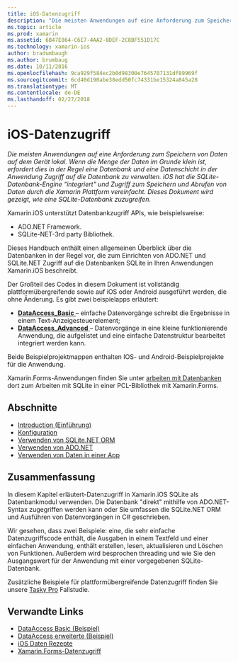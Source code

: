 ```yaml
---
title: iOS-Datenzugriff
description: "Die meisten Anwendungen auf eine Anforderung zum Speichern von Daten auf dem Gerät lokal. Wenn die Menge der Daten im Grunde klein ist, erfordert dies in der Regel eine Datenbank und eine Datenschicht in der Anwendung Zugriff auf die Datenbank zu verwalten. iOS hat die SQLite-Datenbank-Engine \"integriert\" und Zugriff zum Speichern und Abrufen von Daten durch die Xamarin Plattform vereinfacht. Dieses Dokument wird gezeigt, wie eine SQLite-Datenbank zuzugreifen."
ms.topic: article
ms.prod: xamarin
ms.assetid: 6B47E864-C6E7-4AA2-8DEF-2C8BF551D17C
ms.technology: xamarin-ios
author: bradumbaugh
ms.author: brumbaug
ms.date: 10/11/2016
ms.openlocfilehash: 9ca929f584ec2b0d98300e7645707131df89969f
ms.sourcegitcommit: 6cd40d190abe38edd50fc74331be15324a845a28
ms.translationtype: MT
ms.contentlocale: de-DE
ms.lasthandoff: 02/27/2018
---
```

# <a name="ios-data-access"></a>iOS-Datenzugriff

_Die meisten Anwendungen auf eine Anforderung zum Speichern von Daten auf dem Gerät lokal. Wenn die Menge der Daten im Grunde klein ist, erfordert dies in der Regel eine Datenbank und eine Datenschicht in der Anwendung Zugriff auf die Datenbank zu verwalten. iOS hat die SQLite-Datenbank-Engine "integriert" und Zugriff zum Speichern und Abrufen von Daten durch die Xamarin Plattform vereinfacht. Dieses Dokument wird gezeigt, wie eine SQLite-Datenbank zuzugreifen._

Xamarin.iOS unterstützt Datenbankzugriff APIs, wie beispielsweise:

-  ADO.NET Framework.
-  SQLite-NET-3rd party Bibliothek.

Dieses Handbuch enthält einen allgemeinen Überblick über die Datenbanken in der Regel vor, die zum Einrichten von ADO.NET und SQLite.NET Zugriff auf die Datenbanken SQLite in Ihren Anwendungen Xamarin.iOS beschreibt. 

Der Großteil des Codes in diesem Dokument ist vollständig plattformübergreifende sowie auf iOS oder Android ausgeführt werden, die ohne Änderung. Es gibt zwei beispielapps erläutert:

-  [**DataAccess_Basic** ](https://github.com/xamarin/mobile-samples/tree/master/DataAccess/Basic) – einfache Datenvorgänge schreibt die Ergebnisse in einem Text-Anzeigesteuerelement;
-  [**DataAccess_Advanced** ](https://github.com/xamarin/mobile-samples/tree/master/DataAccess/Advanced) – Datenvorgänge in eine kleine funktionierende Anwendung, die aufgelistet und eine einfache Datenstruktur bearbeitet integriert werden kann.

Beide Beispielprojektmappen enthalten IOS- und Android-Beispielprojekte für die Anwendung.

Xamarin.Forms-Anwendungen finden Sie unter [arbeiten mit Datenbanken](~/xamarin-forms/app-fundamentals/databases.md) dort zum Arbeiten mit SQLite in einer PCL-Bibliothek mit Xamarin.Forms.

## <a name="sections"></a>Abschnitte

-  [Introduction (Einführung)](introduction.md)
-  [Konfiguration](configuration.md)
-  [Verwenden von SQLite.NET ORM](using-sqlite-orm.md)
-  [Verwenden von ADO.NET](using-adonet.md)
-  [Verwenden von Daten in einer App](using-data-in-an-app.md)


## <a name="summary"></a>Zusammenfassung

In diesem Kapitel erläutert-Datenzugriff in Xamarin.iOS SQLite als Datenbankmodul verwenden. Die Datenbank "direkt" mithilfe von ADO.NET-Syntax zugegriffen werden kann oder Sie umfassen die SQLite.NET ORM und Ausführen von Datenvorgängen in C# geschrieben.

Wir gesehen, dass zwei Beispiele: eine, die sehr einfache Datenzugriffscode enthält, die Ausgaben in einem Textfeld und einer einfachen Anwendung, enthält erstellen, lesen, aktualisieren und Löschen von Funktionen. Außerdem wird besprochen threading und wie Sie den Ausgangswert für der Anwendung mit einer vorgegebenen SQLite-Datenbank.

Zusätzliche Beispiele für plattformübergreifende Datenzugriff finden Sie unsere [Tasky Pro](~/cross-platform/app-fundamentals/building-cross-platform-applications/case-study-tasky.md) Fallstudie.

## <a name="related-links"></a>Verwandte Links

- [DataAccess Basic (Beispiel)](https://github.com/xamarin/mobile-samples/tree/master/DataAccess/Basic)
- [DataAccess erweiterte (Beispiel)](https://github.com/xamarin/mobile-samples/tree/master/DataAccess/Advanced)
- [iOS Daten Rezepte](https://developer.xamarin.com/recipes/ios/data/sqlite/)
- [Xamarin.Forms-Datenzugriff](~/xamarin-forms/app-fundamentals/databases.md)
